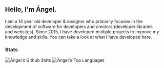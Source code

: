 ## Hello, I'm Ángel.

I am a 14 year old developer & designer who primarily focuses in the development of software for developers and creators (developer libraries and websites). Since 2015, I have developed multiple projects to improve my knowledge and skills. You can take a look at what I have developed here.

### Stats
![Ángel's Github Stats](https://github-readme-stats.vercel.app/api?username=angelcarias&theme=vue-dark&show_icons=true)
![Ángel's Top Languages](https://github-readme-stats.vercel.app/api/top-langs/?username=angelcarias&theme=vue-dark&layout=compact&show_icons=true)
